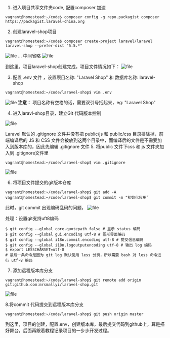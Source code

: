  
1. 进入项目共享文件夹code, 配置composer 加速
```
vagrant@homestead:~/code$ composer config -g repo.packagist composer https://packagist.laravel-china.org
```

2. 创建laravel-shop项目
```
vagrant@homestead:~/code$ composer create-project laravel/laravel laravel-shop --prefer-dist "5.5.*"
```
![file](https://lccdn.phphub.org/uploads/images/201808/27/26305/bUDcj9jIaQ.png?imageView2/2/w/1240/h/0)
... 中间省略
![file](https://lccdn.phphub.org/uploads/images/201808/27/26305/Yw99mURP1x.png?imageView2/2/w/1240/h/0)

到这里，项目laravel-shop创建完成，项目文件情况如下：
![file](https://lccdn.phphub.org/uploads/images/201808/27/26305/e2cczUEwGG.png?imageView2/2/w/1240/h/0)

3. 配置 .env 文件 ，设置项目名称: "Laravel Shop" 和 数据库名称: laravel-shop
```
vagrant@homestead:~/code/laravel-shop$ vim .env
```
![file](https://lccdn.phphub.org/uploads/images/201808/27/26305/MVCz7hceDX.png?imageView2/2/w/1240/h/0)
**注意：** 项目名称有空格的话，需要双引号括起来，eg: "Laravel Shop"

4. 进入laravl-shop目录，建立Git 代码版本控制

![file](https://lccdn.phphub.org/uploads/images/201808/27/26305/4U5ixXChrM.png?imageView2/2/w/1240/h/0)

Laravel 默认的 .gitignore 文件并没有把 public/js 和 public/css 目录排除掉，前端编译后的 JS 和 CSS 文件会被放到这两个目录中，而编译后的文件是不需要加入到版本库的，因此先编辑 .gitignore 文件
5. 将public 文件下css 和 js 文件夹加入到 .gitignore文件里
```
vagrant@homestead:~/code/laravel-shop$ vim .gitignore
```
![file](https://lccdn.phphub.org/uploads/images/201808/27/26305/QolVNobzql.png?imageView2/2/w/1240/h/0)

6. 将项目文件提交的git版本仓库
```
vagrant@homestead:~/code/laravel-shop$ git add -A
vagrant@homestead:~/code/laravel-shop$ git commit -m "初始化应用”
```
此时，git commit 出现编码乱码的问题，
![file](https://lccdn.phphub.org/uploads/images/201808/27/26305/vs2g4az7Bc.png?imageView2/2/w/1240/h/0)

处理：设置git支持uft8编码
```
$ git config --global core.quotepath false # 显示 status 编码 
$ git config --global gui.encoding utf-8 # 图形界面编码 
$ git config --global i18n.commit.encoding utf-8 # 提交信息编码 
$ git config --global i18n.logoutputencoding utf-8 # 输出 log 编码 
$ export LESSCHARSET=utf-8 
# 最后一条命令是因为 git log 默认使用 less 分页，所以需要 bash 对 less 命令进行 utf-8 编码
```
7. 添加远程版本库分支
```
vagrant@homestead:~/code/laravel-shop$ git remote add origin git:github.com:mrsmallyi/laravel-shop.git
```
![file](https://lccdn.phphub.org/uploads/images/201808/27/26305/iO7eFWtwQt.png?imageView2/2/w/1240/h/0)

8.将commit 代码提交到远程版本库分支
```
vagrant@homestead:~/code/laravel-shop$ git push origin master
```
到这里，项目的创建，配置.env，创建版本库，最后提交代码到github上，算是搭好舞台，后面再跟着教程记录项目的一步步开发过程。
